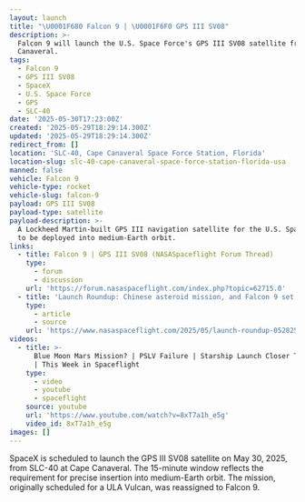 ```yaml
---
layout: launch
title: "\U0001F680 Falcon 9 | \U0001F6F0 GPS III SV08"
description: >-
  Falcon 9 will launch the U.S. Space Force's GPS III SV08 satellite from Cape
  Canaveral.
tags:
  - Falcon 9
  - GPS III SV08
  - SpaceX
  - U.S. Space Force
  - GPS
  - SLC-40
date: '2025-05-30T17:23:00Z'
created: '2025-05-29T18:29:14.300Z'
updated: '2025-05-29T18:29:14.300Z'
redirect_from: []
location: 'SLC-40, Cape Canaveral Space Force Station, Florida'
location-slug: slc-40-cape-canaveral-space-force-station-florida-usa
manned: false
vehicle: Falcon 9
vehicle-type: rocket
vehicle-slug: falcon-9
payload: GPS III SV08
payload-type: satellite
payload-description: >-
  A Lockheed Martin-built GPS III navigation satellite for the U.S. Space Force,
  to be deployed into medium-Earth orbit.
links:
  - title: Falcon 9 | GPS III SV08 (NASASpaceflight Forum Thread)
    type:
      - forum
      - discussion
    url: 'https://forum.nasaspaceflight.com/index.php?topic=62715.0'
  - title: 'Launch Roundup: Chinese asteroid mission, and Falcon 9 set to launch'
    type:
      - article
      - source
    url: 'https://www.nasaspaceflight.com/2025/05/launch-roundup-052825/'
videos:
  - title: >-
      Blue Moon Mars Mission? | PSLV Failure | Starship Launch Closer Than Ever
      | This Week in Spaceflight
    type:
      - video
      - youtube
      - spaceflight
    source: youtube
    url: 'https://www.youtube.com/watch?v=8xT7a1h_e5g'
    video_id: 8xT7a1h_e5g
images: []
---
```

SpaceX is scheduled to launch the GPS III SV08 satellite on May 30, 2025, from SLC-40 at Cape Canaveral. The 15-minute window reflects the requirement for precise insertion into medium-Earth orbit. The mission, originally scheduled for a ULA Vulcan, was reassigned to Falcon 9.
